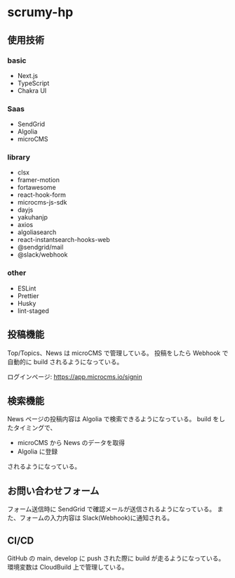 # scrumy-hp

## 使用技術

### basic

- Next.js
- TypeScript
- Chakra UI

### Saas

- SendGrid
- Algolia
- microCMS

### library

- clsx
- framer-motion
- fortawesome
- react-hook-form
- microcms-js-sdk
- dayjs
- yakuhanjp
- axios
- algoliasearch
- react-instantsearch-hooks-web
- @sendgrid/mail
- @slack/webhook

### other

- ESLint
- Prettier
- Husky
- lint-staged

## 投稿機能

Top/Topics、News は microCMS で管理している。
投稿をしたら Webhook で自動的に build されるようになっている。

ログインページ: https://app.microcms.io/signin

## 検索機能

News ページの投稿内容は Algolia で検索できるようになっている。
build をしたタイミングで、

- microCMS から News のデータを取得
- Algolia に登録

されるようになっている。

## お問い合わせフォーム

フォーム送信時に SendGrid で確認メールが送信されるようになっている。
また、フォームの入力内容は Slack(Webhook)に通知される。

## CI/CD

GitHub の main, develop に push された際に build が走るようになっている。
環境変数は CloudBuild 上で管理している。
